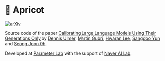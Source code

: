 # 🍑 Apricot 

[![arXiv](https://img.shields.io/badge/arXiv-xxxx.xxxxx-b31b1b.svg)](https://arxiv.org/abs/xxx.xxxxx)

Source code of the paper [Calibrating Large Language Models Using Their Generations Only]() by [Dennis Ulmer](http://dennisulmer.eu/), [Martin Gubri](https://gubri.eu/), [Hwaran Lee](https://hwaranlee.github.io/), [Sangdoo Yun](https://sangdooyun.github.io/) and [Seong Joon Oh](https://coallaoh.github.io/).

Developed at [Parameter Lab](https://parameterlab.de/) with the support of [Naver AI Lab](https://clova.ai/en/research/publications.html).

